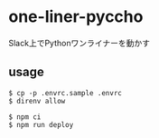 # one-liner-pyccho

Slack上でPythonワンライナーを動かす

## usage

```
$ cp -p .envrc.sample .envrc
$ direnv allow

$ npm ci
$ npm run deploy
```
